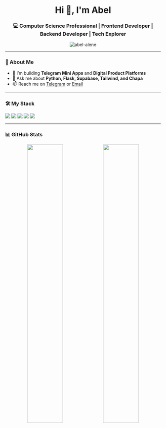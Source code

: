 <h1 align="center">Hi 👋, I'm Abel</h1>
<h3 align="center">💻 Computer Science Professional | Frontend Developer | Backend Developer | Tech Explorer</h3>

<p align="center">
  <img src="https://komarev.com/ghpvc/?username=abel-alene&label=Profile%20views&color=0e75b6&style=flat" alt="abel-alene" />
</p>

---

### 🚀 About Me

- 🔭 I’m building **Telegram Mini Apps** and **Digital Product Platforms**
- 💬 Ask me about **Python, Flask, Supabase, Tailwind, and Chapa**
- 📫 Reach me on [Telegram](https://t.me/xoiam) or [Email](abelaalen@gmail.com)


---

### 🛠️ My Stack

<p>
  <img src="https://img.shields.io/badge/-Python-05122A?style=flat&logo=python" />
  <img src="https://img.shields.io/badge/-Flask-05122A?style=flat&logo=flask" />
  <img src="https://img.shields.io/badge/-Supabase-05122A?style=flat&logo=supabase" />
  <img src="https://img.shields.io/badge/-TailwindCSS-05122A?style=flat&logo=tailwind-css" />
  <img src="https://img.shields.io/badge/-HTML-05122A?style=flat&logo=html5" />
</p>

---

### 📊 GitHub Stats

<p align="center">
  <img src="https://github-readme-stats.vercel.app/api?username=abel-alene&show_icons=true&theme=radical" width="48%"/>
  <img src="https://github-readme-streak-stats.herokuapp.com?user=abel-alene&theme=radical" width="48%"/>
</p>
